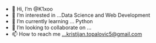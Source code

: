 - 👋 Hi, I’m @K1xoo
- 👀 I’m interested in ...Data Science and Web Development
- 🌱 I’m currently learning ... Python  
- 💞️ I’m looking to collaborate on ...
- 📫 How to reach me ...kristijan.topalovic5@gmail.com

<!---
K1xoo/K1xoo is a ✨ special ✨ repository because its `README.md` (this file) appears on your GitHub profile.
You can click the Preview link to take a look at your changes.
--->
